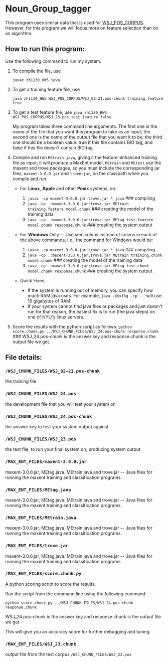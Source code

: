 # Noun\_Group_tagger
This program uses similar data that is used for [WSJ\_POS\_CORPUS](../WSJ_POS_CORPUS). However, for this program we will focus more on feature selection than on an algorithm.

## How to run this program:
Use the following command to run my system.

1. To compile the file, use 
	
	`javac zh1130_HW5.java`

2. To get a training feature file, use 

	`java zh1130_HW5 WSJ_POS_CORPUS/WSJ_02-21.pos-chunk training.feature true`
	
3. To get a test feature file, use 
	`java zh1130_HW5 WSJ_POS_CORPUS/WSJ_23.pos test.feature false`

	My program takes three command line arguments. The first one is the name of the file that you want this program to take as an input; the second one is the name of the output file that you want it to be; the third one should be a boolean value: true if this file contains BIO tag, and false if this file doesn't contain BIO tag.  

4. Compile and run `MEtrain.java`, giving it the feature-enhanced training file as input; it will produce a MaxEnt model. `MEtrain` and `MEtest` use the maxent and trove packages, so you must include the corresponding jar files, `maxent-3.0.0.jar` and `trove.jar`, on the classpath when you compile and run.

	*  For **Linux**, **Apple** and other **Posix** systems, do:
		1. `javac -cp maxent-3.0.0.jar:trove.jar *.java` ### compiling
		2. `java -cp .:maxent-3.0.0.jar:trove.jar MEtrain training.feature model.chunk` ### creating the model of the training data
		3. `java -cp .:maxent-3.0.0.jar:trove.jar MEtag test.feature model.chunk response.chunk` ### creating the system output

	* For **Windows** Only -- Use semicolons instead of colons in each of the above commands, i.e., the command for Windows would be:
		1. `javac -cp maxent-3.0.0.jar;trove.jar *.java` ### compiling
		2. `java -cp .:maxent-3.0.0.jar;trove.jar MEtrain training.chunk model.chunk` ### creating the model of the training data
		3. `java -cp .:maxent-3.0.0.jar;trove.jar MEtag test.chunk model.chunk response.chunk` ### creating the system output
	
	*  Quick Fixes:
		* If the system is running out of memory, you can specify how much RAM java uses. For example, `java -Xmx16g -cp ...`will use 16 gigabytes of RAM.
		* If your system cannot find java files or packages and just doesn't run for that reason, the easiest fix is to run (the java steps) on one of NYU's linux servers.

5. Score the results with the python script as follows:
	`python score.chunk.py ../WSJ_CHUNK_FILES/WSJ_24.pos-chunk response.chunk` ### WSJ_24.pos-chunk is the answer key and response.chunk is the output file we get.

## File details:
 
### `/WSJ_CHUNK_FILES/WSJ_02-21.pos-chunk`
the training file

### `/WSJ_CHUNK_FILES/WSJ_24.pos`
the development file that you will test your system on

### `/WSJ_CHUNK_FILES/WSJ_24.pos-chunk`
the answer key to test your system output against

### `/WSJ_CHUNK_FILES/WSJ_23.pos`
the test file, to run your final system on, producing system output

### `/MAX_ENT_FILES/maxent-3.0.0.jar` 
maxent-3.0.0.jar, MEtag.java. MEtrain.java and trove.jar -- Java files for running the maxent training and classification programs.

### `/MAX_ENT_FILES/MEtag.java` 
maxent-3.0.0.jar, MEtag.java. MEtrain.java and trove.jar -- Java files for running the maxent training and classification programs.

### `/MAX_ENT_FILES/MEtrain.java`
maxent-3.0.0.jar, MEtag.java. MEtrain.java and trove.jar -- Java files for running the maxent training and classification programs.
  
### `/MAX_ENT_FILES/trove.jar`  
maxent-3.0.0.jar, MEtag.java. MEtrain.java and trove.jar -- Java files for running the maxent training and classification programs.

### `/MAX_ENT_FILES/score.chunk.py`
A python scoring script to score the results. 

Run the script from the command line using the following command:

`python score.chunk.py ../WSJ_CHUNK_FILES/WSJ_24.pos-chunk response.chunk`

WSJ_24.pos-chunk is the answer key and response.chunk is the output file we get.

This will give you an accuracy score for further debugging and tuning.

### `/MAX_ENT_FILES/WSJ_23.chunk`
output file from the test corpus `/WSJ_CHUNK_FILES/WSJ_23.pos`

